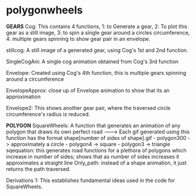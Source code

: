 # polygonwheels
____GEARS____
Cog: This contains 4 functions, 1: to Generate a gear, 2: To plot this gear as a still image, 3: to spin a single gear around a circles circumference, 4: multiple gears spinning to show gear pair in an envelope.

stillcog: A still image of a generated gear, using Cog's 1st and 2nd function.

SingleCogAni: A single cog animation obtained from Cog's 3rd function

Envelope: Created using Cog's 4th function, this is multiple gears spinning around a circumference

EnvelopeApprox: close up of Envelope animation to show that its an approximation

Envelope2: This shows another gear pair, where the traversed circle circumference's radius is reduced.


____POLYGON____
SquareWheels: A function that generates an animation of any polygon that draws its own perfect road
---> Each gif generated using this function has the format shape[number of sides of shape].gif
    - polygon300 -> approximately a circle
    - polygon4 -> square
    - polygon3 -> triangle
sqequation: this generates road functions for a plethora of polygons which increase in number of sides; shows that as number of sides increases it approximates a straight line
Only_path: instead of a shape animation, it just returns the path traversed.

Derivations 1: This establishes fundamental ideas used in the code for SquareWheels.

